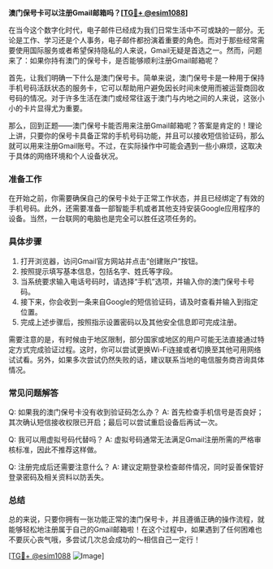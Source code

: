 **澳门保号卡可以注册Gmail邮箱吗？[[TG💪+ @esim1088](https://t.me/s/esim1088)]**

在当今这个数字化时代，电子邮件已经成为我们日常生活中不可或缺的一部分。无论是工作、学习还是个人事务，电子邮件都扮演着重要的角色。而对于那些经常需要使用国际服务或者希望保持隐私的人来说，Gmail无疑是首选之一。然而，问题来了：如果你持有澳门的保号卡，是否能够顺利注册Gmail邮箱呢？

首先，让我们明确一下什么是澳门保号卡。简单来说，澳门保号卡是一种用于保持手机号码活跃状态的服务卡，它可以帮助用户避免因长时间未使用而被运营商回收号码的情况。对于许多生活在澳门或经常往返于澳门与内地之间的人来说，这张小小的卡片显得尤为重要。

那么，回到正题——澳门保号卡能否用来注册Gmail邮箱呢？答案是肯定的！理论上讲，只要你的保号卡具备正常的手机号码功能，并且可以接收短信验证码，那么就可以用来注册Gmail账号。不过，在实际操作中可能会遇到一些小麻烦，这取决于具体的网络环境和个人设备状况。

### **准备工作**
在开始之前，你需要确保自己的保号卡处于正常工作状态，并且已经绑定了有效的手机号码。此外，还需要准备一部智能手机或者其他支持安装Google应用程序的设备。当然，一台联网的电脑也是完全可以胜任这项任务的。

### **具体步骤**
1. 打开浏览器，访问Gmail官方网站并点击“创建账户”按钮。
2. 按照提示填写基本信息，包括名字、姓氏等字段。
3. 当系统要求输入电话号码时，请选择“手机”选项，并输入你的澳门保号卡号码。
4. 接下来，你会收到一条来自Google的短信验证码，请及时查看并输入到指定位置。
5. 完成上述步骤后，按照指示设置密码以及其他安全信息即可完成注册。

需要注意的是，有时候由于地区限制，部分国家或地区的用户可能无法直接通过特定方式完成验证过程。这时，你可以尝试更换Wi-Fi连接或者切换至其他可用网络试试看。另外，如果多次尝试仍然失败的话，建议联系当地的电信服务商咨询具体情况。

### **常见问题解答**
Q: 如果我的澳门保号卡没有收到验证码怎么办？
A: 首先检查手机信号是否良好；其次确认短信接收权限已开启；最后可以尝试重启设备后再试一次。

Q: 我可以用虚拟号码代替吗？
A: 虚拟号码通常无法满足Gmail注册所需的严格审核标准，因此不推荐这样做。

Q: 注册完成后还需要注意什么？
A: 建议定期登录检查邮件情况，同时妥善保管好登录密码及相关资料以防丢失。

### **总结**
总的来说，只要你拥有一张功能正常的澳门保号卡，并且遵循正确的操作流程，就能够轻松地注册属于自己的Gmail邮箱啦！在这个过程中，如果遇到了任何困难也不要灰心丧气哦，多尝试几次总会成功的～相信自己一定行！

[[TG💪+ @esim1088](https://t.me/s/esim1088) ![Image](https://i.postimg.cc/4NQfJmqS/Snipaste-2025-05-13-00-14-12.png)]